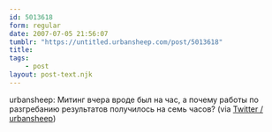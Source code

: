 ```yaml
---
id: 5013618
form: regular
date: 2007-07-05 21:56:07
tumblr: "https://untitled.urbansheep.com/post/5013618"
title:
tags:
    - post
layout: post-text.njk
---
```


<p>urbansheep: Митинг вчера вроде был на час, а почему работы по разгребанию результатов получилось на семь часов? (via <a href="http://twitter.com/urbansheep/statuses/135921282">Twitter / urbansheep</a>)</p>

